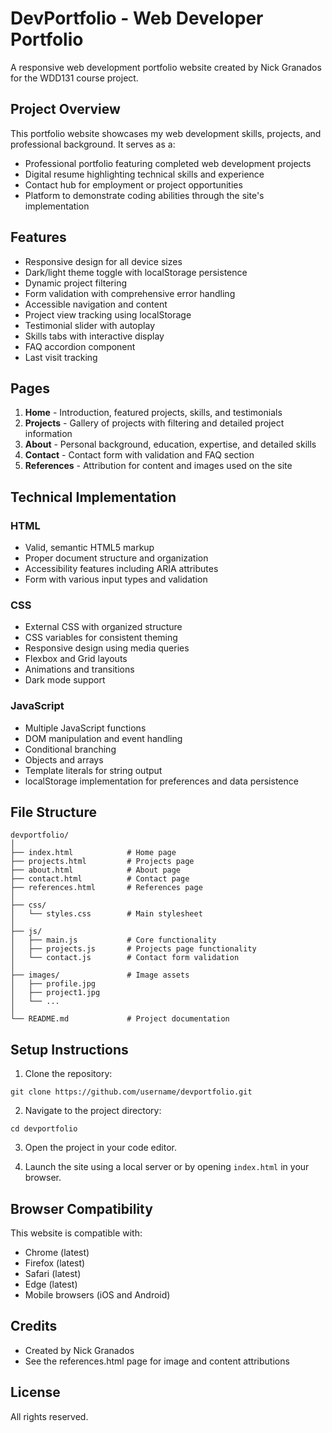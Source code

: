 # DevPortfolio - Web Developer Portfolio

A responsive web development portfolio website created by Nick Granados for the WDD131 course project.

## Project Overview

This portfolio website showcases my web development skills, projects, and professional background. It serves as a:

- Professional portfolio featuring completed web development projects
- Digital resume highlighting technical skills and experience
- Contact hub for employment or project opportunities
- Platform to demonstrate coding abilities through the site's implementation

## Features

- Responsive design for all device sizes
- Dark/light theme toggle with localStorage persistence
- Dynamic project filtering
- Form validation with comprehensive error handling
- Accessible navigation and content
- Project view tracking using localStorage
- Testimonial slider with autoplay
- Skills tabs with interactive display
- FAQ accordion component
- Last visit tracking

## Pages

1. **Home** - Introduction, featured projects, skills, and testimonials
2. **Projects** - Gallery of projects with filtering and detailed project information
3. **About** - Personal background, education, expertise, and detailed skills
4. **Contact** - Contact form with validation and FAQ section
5. **References** - Attribution for content and images used on the site

## Technical Implementation

### HTML
- Valid, semantic HTML5 markup
- Proper document structure and organization
- Accessibility features including ARIA attributes
- Form with various input types and validation

### CSS
- External CSS with organized structure
- CSS variables for consistent theming
- Responsive design using media queries
- Flexbox and Grid layouts
- Animations and transitions
- Dark mode support

### JavaScript
- Multiple JavaScript functions
- DOM manipulation and event handling
- Conditional branching
- Objects and arrays
- Template literals for string output
- localStorage implementation for preferences and data persistence

## File Structure

```
devportfolio/
│
├── index.html            # Home page
├── projects.html         # Projects page
├── about.html            # About page
├── contact.html          # Contact page
├── references.html       # References page
│
├── css/
│   └── styles.css        # Main stylesheet
│
├── js/
│   ├── main.js           # Core functionality
│   ├── projects.js       # Projects page functionality
│   └── contact.js        # Contact form validation
│
├── images/               # Image assets
│   ├── profile.jpg
│   ├── project1.jpg
│   └── ...
│
└── README.md             # Project documentation
```

## Setup Instructions

1. Clone the repository:
```
git clone https://github.com/username/devportfolio.git
```

2. Navigate to the project directory:
```
cd devportfolio
```

3. Open the project in your code editor.

4. Launch the site using a local server or by opening `index.html` in your browser.

## Browser Compatibility

This website is compatible with:
- Chrome (latest)
- Firefox (latest)
- Safari (latest)
- Edge (latest)
- Mobile browsers (iOS and Android)

## Credits

- Created by Nick Granados
- See the references.html page for image and content attributions

## License

All rights reserved.